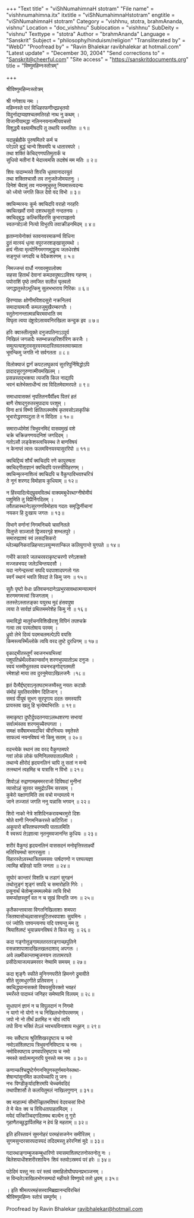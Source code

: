 +++
"Text title" = "viShNumahimnaH stotram"
"File name" = "vishhnumahimna.itx"
itxtitle = "viShNumahimnaHstotram"
engtitle = "viShNumahimnaH stotram"
Category = "vishhnu, stotra, brahmAnanda, vishnu"
Location = "doc_vishhnu"
Sublocation = "vishhnu"
SubDeity = "vishnu"
Texttype = "stotra"
Author = "brahmAnanda"
Language = "Sanskrit"
Subject = "philosophy/hinduism/religion"
"Transliterated by" = "WebD"
"Proofread by" = "Ravin Bhalekar ravibhalekar at hotmail.com"
"Latest update" = "December 30, 2004"
"Send corrections to" = "Sanskrit@cheerful.com"
"Site access" = "https://sanskritdocuments.org"
title = "विष्णुमहिम्नःस्तोत्रम्"

+++
  
 श्रीविष्णुमहिम्नःस्तोत्रम्   
  
श्री गणेशाय नमः ।  
महिम्नस्ते पारं विधिहरफणीन्द्रप्रभृतयो  
विदुर्नाद्यप्यज्ञश्चलमतिरहो नाथ नु कथम् ।  
विजानीयामद्धा नलिननयनात्मीयवचसो  
विशुद्ध्यै वक्ष्यामीषदपि तु तथापि स्वमतितः ॥ १॥  
  
यदाहुर्ब्रह्मैके पुरुषमितरे कर्म च  
परेऽपरे बुद्धं चान्ये शिवमपि च धातारमपरे ।  
तथा शक्तिं केचिद्गणपतिमुतार्कं च  
सुधियो मतीनां वै भेदात्त्वमसि तदशेषं मम मतिः ॥ २॥  
  
शिवः पादाम्भस्ते शिरसि धृतवानादरयुतं  
तथा शक्तिश्चासौ तव तनुजतेजोमयतनुः ।  
दिनेशं चैवामुं तव नयनमूचुस्तु नियमास्त्वदन्यः  
को ध्येयो जगति किल देवो वद विभो ॥ ३॥  
  
क्वचिन्मत्स्यः कूर्मः क्वचिदपि वराहो नरहरिः  
क्वचित्खर्वो रामो दशरथसुतो नन्दतनयः ।  
क्वचिद्बुद्धः कल्किर्विहरसि कुभारापहृतये  
स्वतन्त्रोऽजो नित्यो विभुरपि तवाक्रीडनमिदम् ॥ ४॥  
  
हृताम्नायेनोक्तं स्तवनवरमाकर्ण्य विधिना  
द्रुतं मात्स्यं धृत्वा वपुरजरशङ्खासुरमथो ।  
क्षयं नीत्वा मृत्योर्निगमगणमुद्धृत्य जलधेरशेषं  
सङ्गुप्तं जगदपि च वेदैकशरणम् ॥ ५॥  
  
निमज्जन्तं वार्धौ नगवरमुपालोक्य  
सहसा हितार्थं देवानां कमठवपुषाऽऽविश्य गहनम् ।  
पयोराशिं पृष्ठे तमजित सलीलं घृतवतो  
जगद्धातुस्तेऽभूत्किमु सुलभभाराय गिरिकः ॥ ६॥  
  
हिरण्याक्षः क्षोणीमविशदसुरो नक्रनिलयं  
समादायामर्त्यैः कमलजुमुखैरम्बरगतैः ।  
स्तुतेनानन्तात्मन्नचिरमवभाति स्म  
विघृता त्वया दंष्ट्राग्रेऽसाववनिरखिला कन्दुक इव ॥ ७॥  
  
हरिः क्वास्तीत्युक्ते दनुजपतिनाऽऽपूर्य  
निखिलं जगन्नादैः स्तम्भान्नरहरिशरीरेण करजैः ।  
समुत्पत्याशूरावसुरवरमादारितवतस्तवाख्याता  
भूमन्किमु जगति नो सर्वगतता ॥ ८॥  
  
विलोक्याजं द्वार्गं कपटलघुकायं सुररिपुर्निषिद्धोऽपि  
प्रादादसुरगुरुणात्मीयमखिलम् ।  
प्रसन्नस्तद्भक्त्या त्यजसि किल नाद्यापि  
भवनं बलेर्भक्ताधीन्यं तव विदितमेवामरपते ॥ ९॥  
  
समाधावासक्तं नृपतितनयैर्वीक्ष्य पितरं हतं  
बाणै रोषाद्गुरुतरमुपादाय परशुम् ।  
विना क्षत्रं विष्णो क्षितितलमशेषं कृतवसोऽसकृत्किं  
भूभारोद्धरणपटुता ते न विदिता ॥ १०॥  
  
समाराध्योमेशं त्रिभुवनमिदं वासवमुखं वशे  
चक्रे चक्रिन्नगणयदनिशं जगदिदम् ।  
गतोऽसौ लङ्केशस्त्वचिरमथ ते बाणविषयं  
न केनाप्तं त्वत्तः फलमविनयस्यासुररिपो ॥ ११॥  
  
क्वचिद्दिव्यं शौर्यं क्वचिदपि रणे कापुरुषता  
क्वचिद्गीताज्ञानं क्वचिदपि परस्त्रीविहरणम् ।  
क्वचिन्मृत्स्नाशित्वं क्वचिदपि च वैकुण्ठविभवश्चरित्रं  
ते नूनं शरणद विमोहाय कुधियाम् ॥ १२॥  
  
न हिंस्यादित्येद्घ्रुवमवितथं वाक्यमबुधैरथाग्नीषोमीयं  
पशुमिति तु विप्रैर्निगदितम् ।  
तवैतन्नास्थानेऽसुरगणविमोहाय गदतः समृद्धिर्नीचानां  
नयकर हि दुःखाय जगतः ॥ १३॥  
  
विभागे वर्णानां निगमनिचये चावनितले  
विलुप्ते सञ्जातो द्विजवरगृहे शम्भलपुरे ।  
समारुह्याश्वं स्वं लसदसिकरो  
म्लेञ्च्छनिकरान्निहन्ताऽस्युन्मत्तान्किल कलियुगान्ते युगपते ॥ १४॥  
  
गभीरे कासारे जलचरवराकृष्टचरणो रणेऽशक्तो  
मज्जन्नभयद जलेऽचिन्तयदसौ ।  
यदा नागेन्द्रस्त्वां सपदि पदपाशादपगतो गतः  
स्वर्गं स्थानं भवति विपदां ते किमु जनः ॥ १५॥  
  
सुतैः पृष्टो वेधाः प्रतिवचनदानेऽप्रभुरसावथात्मन्यात्मानं  
शरणमगमत्त्वां त्रिजगताम् ।  
ततस्तेऽस्तातङ्का ययुरथ मुदं हंसवपुषा  
त्वया ते सार्वज्ञं प्रथितममरेशेह किमु नो ॥ १६॥  
  
समाविद्धो मातुर्वचनविशिखैराशु विपिनं तपश्चक्रे  
गत्वा तव परमतोषाय परमम् ।  
ध्रुवो लेभे दिव्यं पदमचलमल्पेऽपि वयसि  
किमस्त्यस्मिँल्लोके त्वयि वरद तुष्टे दुरधिगम् ॥ १७॥  
  
वृकाद्भीतस्तूर्णं स्वजनभयभित्त्वां  
पशुपतिर्भ्रमँल्लोकान्सर्वान् शरणभुपयातोऽथ दनुजः ।  
स्वयं भस्मीभूतस्तव वचनभङ्गोद्गतमती  
रमेशाहो माया तव दुरनुमेयाऽखिलजनैः ।१८॥  
  
हृतं दैत्यैर्द्दष्ट्वाऽनृतघटमजय्यैस्तु नयतः कटाक्षैः  
संमोहं युवतिवरवेषेण दितिजान् ।  
समग्रं पीयूषं सुभग सुरपूगाय ददतः समस्यापि  
प्रायस्तव खलु हि भृत्येष्वभिरतिः ॥ १९॥  
  
समाकृष्टा दुष्टैर्दुपदतनयाऽलब्धशरणा सभायां  
सर्वात्मंस्तव शरणमुच्चैरुपगता ।  
समक्षं सर्वेषामभवदचिरं चीरनिचयः स्मृतेस्ते  
साफल्यं नयनविषयं नो किमु सताम् ॥ २०॥  
  
वदन्त्येके स्थानं तव वरद वैकुण्ठमपरे  
गवां लोकं लोकं फणिनिलयपातालमितरे ।  
तथान्ये क्षीरोदं हृदयनलिनं चापि तु सतां न मन्ये  
तत्स्थानं त्वहमिह च यत्रासि न विभो ॥ २१॥  
  
शिवोऽहं रुद्राणामहममरराजो दिविषदां मुनीनां  
व्यासोऽहं सुरवर समुद्रोऽस्मि सरसाम् ।  
कुबेरो यक्षाणामिति तव वचो मन्दमतये न  
जाने तज्जातं जगति ननु यन्नासि भगवन् ॥ २२॥  
  
शिरो नाको नेत्रे शशिदिनकरावम्बरमुरो दिशः  
श्रोते वाणी निगमनिकरस्ते कटिरिला ।  
अकूपारो बस्तिश्चरणमपि पातालमिति  
वै स्वरूपं तेऽज्ञात्वा नृतनुमवजानन्ति कुधियः ॥ २३॥  
  
शरीरं वैकुण्ठं हृदयनलिनं वाससदनं मनोवृत्तिस्तार्क्ष्यो  
मतिरियमथो सागरसुता ।  
विहारस्तेऽवस्थात्रितयमसवः पार्षदगणो न पश्यत्यज्ञा  
त्वामिह बहिरहो याति जनता ॥ २४॥  
  
सुघोरं कान्तारं विशति च तडागं सुगहनं  
तथोत्तुङ्गं शृङ्गं सपदि च समारोहति गिरेः ।  
प्रसूनार्थं चेतोम्बुजममलमेकं त्वयि विभो  
समर्प्याज्ञस्तूर्णं वत न च सुखं विन्दति जनः ॥ २५॥  
  
कृतैकान्तावासा विगतनिखिलाशाः शमपरा  
जितश्वासोच्छ्वासास्त्रुटितभवपाशाः सुयमिनः ।  
परं ज्योतिः पश्यन्त्यनघ यदि पश्यन्तु मम तु  
श्रियाश्लिष्टं भूयान्नयनविषयं ते किल वपुः ॥ २६॥  
  
कदा गङ्गोत्तुङ्गामलतरतरङ्गाच्छपुलिने  
वसन्नाशापाशादखिलखलदाशाद् अपगतः ।  
अये लक्ष्मीकान्ताम्बुजनयन तातामरपते  
प्रसीदेत्याजल्पन्नमरवर नेष्यामि समयम् ॥ २७॥  
  
कदा शृङ्गैः स्फीते मुनिगणपरीते हिमनगे द्रुमावीते  
शीते सुरमधुरगीते प्रतिवसन् ।  
क्वचिद्ध्यानासक्तो विषयसुविरक्तो भवहरं  
स्मरँस्ते पादाब्जं जनिहर समेष्यामि विलयम् ॥ २८॥  
  
सुधापानं ज्ञानं न च विपुलदानं न निगमो  
न यागो नो योगो न च निखिलभोगोपरमणम् ।  
जपो नो नो तीर्थं व्रतमिह न चोग्रं त्वयि  
तपो विना भक्तिं तेऽलं भवभयविनाशाय मधुहन् ॥ २९॥  
  
नमः सर्वेष्टाय श्रुतिशिखरदृष्टाय च नमो  
नमोऽसंश्लिष्टाय त्रिभुवननिविष्टाय च नमः ।  
नमोविस्पष्टाय प्रणवपरिमृष्टाय च नमो  
नमस्ते सर्वात्मन्पुनरपि पुनस्ते मम नमः ॥ ३०॥  
  
कणान्कश्चिद्वृष्टेर्गणननिपुणस्तूर्णमवनेस्तथा-  
शेषान्पांसूनमित कलयेच्चापि तु जनः ।  
नभः पिण्डीकुर्यादशिरमपि चेच्चर्मवदिदं  
तथापीशासौ ते कलयितुमलं नाखिलगुणान् ॥ ३१॥  
  
क्व माहात्म्यं सीमोज्झितमविषयं वेदवचसां विभो  
ते मे चेतः क्व च विविधतापाहतमिदम् ।  
मयेदं यत्किञ्चिद्गदितमथ बाल्येन तु गुरो  
गृहाणैतच्छुद्धार्पितमिह न हेयं हि महताम् ॥ ३२॥  
  
इति हरिस्तवनं सुमनोहरं परमहंसजनेन समीरितम् ।  
सुगमसुन्दरसारपदास्पदं तदिदमस्तु हरेरनिशं मुदे ॥ ३३॥  
  
गदारथाङ्गाम्बुजकम्बुधारिणो रमासमाश्लिष्टतनोस्तनोतु नः ।  
बिलेशयाधीशशरीरशायिनः शिवं स्तवोऽस्रमयं परं हरेः ॥ ३४॥  
  
पठेदिमं यस्तु नरः परं स्तवं समाहितोघौघघनप्रभञ्जनम् ।  
स विन्दतेऽत्राखिलभोगसम्पदो महीयते विष्णुपदे ततो ध्रुवम् ॥ ३५॥  
  
। इति श्रीमत्परमहंसस्वामिब्रह्मानन्दविरचितं  
श्रीविष्णुमहिम्नः स्तोत्रं सम्पूर्णम् ।  
  
Proofread by Ravin Bhalekar ravibhalekar@hotmail.com  
  
